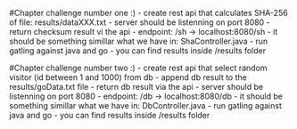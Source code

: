 #Chapter challenge number one :)
    - create rest api that calculates SHA-256 of file: results/dataXXX.txt
    - server should be listenning on port 8080
    - return checksum result vi the api
    - endpoint: /sh  -> localhost:8080/sh
    - it should be something simillar what we have in: ShaController.java
    - run gatling against java and go
    - you can find results inside /results folder

#Chapter challenge number two :)
    - create rest api that select random visitor (id between 1 and 1000) from db
    - append db result to the results/goData.txt file
    - return db result via the api
    - server should be listenning on port 8080
    - endpoint: /db  -> localhost:8080/db
    - it should be something simillar what we have in: DbController.java
    - run gatling against java and go
    - you can find results inside /results folder
